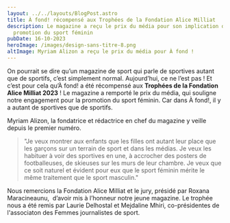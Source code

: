 ```yaml
---
layout: ../../layouts/BlogPost.astro
title: À fond! récompensé aux Trophées de la Fondation Alice Milliat
description: Le magazine a reçu le prix du média pour son implication dans la
  promotion du sport féminin
pubDate: 16-10-2023
heroImage: /images/design-sans-titre-8.png
altImage: Myriam Alizon a reçu le prix du média pour À fond !
---
```

On pourrait se dire qu’un magazine de sport qui parle de sportives autant que de sportifs, c’est simplement normal. Aujourd’hui, ce ne l’est pas ! Et c’est pour cela qu’À fond! a été récompensé aux **Trophées de la Fondation Alice Milliat 2023** ! Le magazine a remporté le prix du média, qui souligne notre engagement pour la promotion du sport féminin. Car dans À fond!, il y a autant de sportives que de sportifs.

Myriam Alizon, la fondatrice et rédactrice en chef du magazine y veille depuis le premier numéro. 

> "Je veux montrer aux enfants que les filles ont autant leur place que les garçons sur un terrain de sport et dans les médias. Je veux les habituer à voir des sportives en une, à accrocher des posters de footballeuses, de skieuses sur les murs de leur chambre. Je veux que ce soit naturel et évident pour eux que le sport féminin mérite le même traitement que le sport masculin."

Nous remercions la Fondation Alice Milliat et le jury, présidé par Roxana Maracineaunu,  d’avoir mis à l’honneur notre jeune magazine. Le trophée nous a été remis par Laurie Delhostal et Mejdaline Mhiri, co-présidentes de l'associaton des Femmes journalistes de sport.